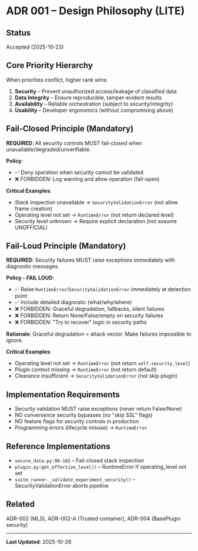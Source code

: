 # ADR 001 – Design Philosophy (LITE)

## Status

Accepted (2025-10-23)

## Core Priority Hierarchy

When priorities conflict, higher rank wins:

1. **Security** – Prevent unauthorized access/leakage of classified data
2. **Data Integrity** – Ensure reproducible, tamper-evident results
3. **Availability** – Reliable orchestration (subject to security/integrity)
4. **Usability** – Developer ergonomics (without compromising above)

## Fail-Closed Principle (Mandatory)

**REQUIRED**: All security controls MUST fail-closed when unavailable/degraded/unverifiable.

**Policy**:

- ✅ Deny operation when security cannot be validated
- ❌ FORBIDDEN: Log warning and allow operation (fail-open)

**Critical Examples**:

- Stack inspection unavailable → `SecurityValidationError` (not allow frame creation)
- Operating level not set → `RuntimeError` (not return declared level)
- Security level unknown → Require explicit declaration (not assume UNOFFICIAL)

## Fail-Loud Principle (Mandatory)

**REQUIRED**: Security failures MUST raise exceptions immediately with diagnostic messages.

**Policy - FAIL LOUD**:

- ✅ Raise `RuntimeError`/`SecurityValidationError` immediately at detection point
- ✅ Include detailed diagnostic (what/why/where)
- ❌ FORBIDDEN: Graceful degradation, fallbacks, silent failures
- ❌ FORBIDDEN: Return None/False/empty on security failures
- ❌ FORBIDDEN: "Try to recover" logic in security paths

**Rationale**: Graceful degradation = attack vector. Make failures impossible to ignore.

**Critical Examples**:

- Operating level not set → `RuntimeError` (not return `self.security_level`)
- Plugin context missing → `RuntimeError` (not return default)
- Clearance insufficient → `SecurityValidationError` (not skip plugin)

## Implementation Requirements

- Security validation MUST raise exceptions (never return False/None)
- NO convenience security bypasses (no "skip SSL" flags)
- NO feature flags for security controls in production
- Programming errors (lifecycle misuse) → `RuntimeError`

## Reference Implementations

- `secure_data.py:90-102` – Fail-closed stack inspection
- `plugin.py:get_effective_level()` – RuntimeError if operating_level not set
- `suite_runner._validate_experiment_security()` – SecurityValidationError aborts pipeline

## Related

ADR-002 (MLS), ADR-002-A (Trusted container), ADR-004 (BasePlugin security)

---
**Last Updated**: 2025-10-26
